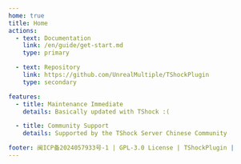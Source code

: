 ```yaml
---
home: true
title: Home
actions:
  - text: Documentation
    link: /en/guide/get-start.md
    type: primary

  - text: Repository
    link: https://github.com/UnrealMultiple/TShockPlugin
    type: secondary

features:
  - title: Maintenance Immediate
    details: Basically updated with TShock :(

  - title: Community Support
    details: Supported by the TShock Server Chinese Community

footer: 闽ICP备2024057933号-1 | GPL-3.0 License | TShockPlugin |
---
```












